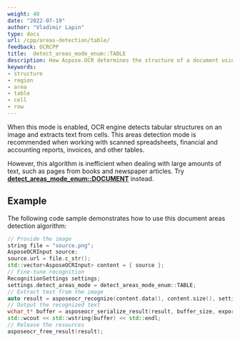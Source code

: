 ```yaml
---
weight: 40
date: "2022-07-19"
author: "Vladimir Lapin"
type: docs
url: /cpp/areas-detection/table/
feedback: OCRCPP
title:  detect_areas_mode_enum::TABLE
description: How Aspose.OCR determines the structure of a document using the detect_areas_mode_enum::TABLE algorithm.
keywords:
- structure
- region
- area
- table
- cell
- row
---
```


When this mode is enabled, OCR engine detects tabular structures on an image and extracts text from cells. This areas detection mode is recommended when working with scanned spreadsheets, financial and accounting reports, invoices, and other tables.

However, this algorithm is inefficient when dealing with large amounts of text, such as pages from books and newspaper articles. Try [**detect_areas_mode_enum::DOCUMENT**](/ocr/cpp/areas-detection/document/) instead.

## Example

The following code sample demonstrates how to use this document areas detection algorithm:

```cpp
// Provide the image
string file = "source.png";
AsposeOCRInput source;
source.url = file.c_str();
std::vector<AsposeOCRInput> content = { source };
// Fine-tune recognition
RecognitionSettings settings;
settings.detect_areas_mode = detect_areas_mode_enum::TABLE;
// Extract text from the image
auto result = asposeocr_recognize(content.data(), content.size(), settings);
// Output the recognized text
wchar_t* buffer = asposeocr_serialize_result(result, buffer_size, export_format::text);
std::wcout << std::wstring(buffer) << std::endl;
// Release the resources
asposeocr_free_result(result);
```
